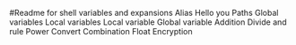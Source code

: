 #Readme for shell variables and expansions
Alias
Hello you
Paths
Global variables
Local variables
Local variable
Global variable
Addition
Divide and rule
Power
Convert
Combination
Float
Encryption
